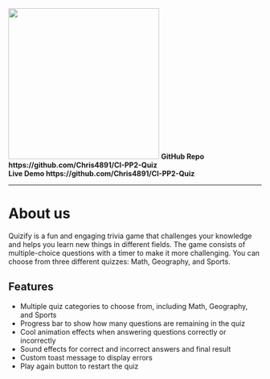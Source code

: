 <!-- <div>
<img src='https://user-images.githubusercontent.com/109537705/234806508-ac3e2a7b-6e43-4437-9dd7-575d369f6b36.png' width='800px'/>
</div> -->
<!-- # Quizify -->
<img src='https://user-images.githubusercontent.com/109537705/234806508-ac3e2a7b-6e43-4437-9dd7-575d369f6b36.png' width='300px'/>
<b>GitHub Repo https://github.com/Chris4891/CI-PP2-Quiz</b> <br /> 
<b>Live Demo https://github.com/Chris4891/CI-PP2-Quiz</b> 
<hr/>

# About us
  Quizify is a fun and engaging trivia game that challenges your knowledge and helps you learn new things in different fields. The game consists of multiple-choice questions with a timer to make it more challenging. You can choose from three different quizzes: Math, Geography, and Sports.

## Features
* Multiple quiz categories to choose from, including Math, Geography, and Sports
* Progress bar to show how many questions are remaining in the quiz
* Cool animation effects when answering questions correctly or incorrectly
* Sound effects for correct and incorrect answers and final result
* Custom toast message to display errors
* Play again button to restart the quiz
